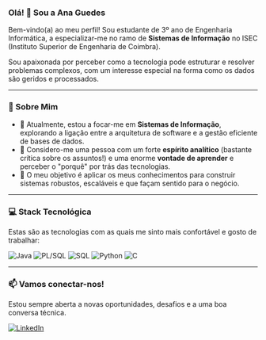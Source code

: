 ### Olá! 👋 Sou a Ana Guedes

Bem-vindo(a) ao meu perfil! Sou estudante de 3º ano de Engenharia Informática, a especializar-me no ramo de **Sistemas de Informação** no ISEC (Instituto Superior de Engenharia de Coimbra).

Sou apaixonada por perceber como a tecnologia pode estruturar e resolver problemas complexos, com um interesse especial na forma como os dados são geridos e processados.

---

### 🔭 Sobre Mim

* 🌱 Atualmente, estou a focar-me em **Sistemas de Informação**, explorando a ligação entre a arquitetura de software e a gestão eficiente de bases de dados.
* 🤔 Considero-me uma pessoa com um forte **espírito analítico** (bastante crítica sobre os assuntos!) e uma enorme **vontade de aprender** e perceber o "porquê" por trás das tecnologias.
* 🚀 O meu objetivo é aplicar os meus conhecimentos para construir sistemas robustos, escaláveis e que façam sentido para o negócio.

---

### 💻 Stack Tecnológica

Estas são as tecnologias com as quais me sinto mais confortável e gosto de trabalhar:

<p align="left">
  <img src="https://img.shields.io/badge/Java-ED8B00?style=for-the-badge&logo=openjdk&logoColor=white" alt="Java" />
  
  <img src="https://img.shields.io/badge/PL/SQL-F80000?style=for-the-badge&logo=oracle&logoColor=white" alt="PL/SQL" />
  <img src="https://img.shields.io/badge/SQL-336791?style=for-the-badge&logo=postgresql&logoColor=white" alt="SQL" />
  
  <img src="https://img.shields.io/badge/Python-3776AB?style=for-the-badge&logo=python&logoColor=white" alt="Python" />
  <img src="https://img.shields.io/badge/C-00599C?style=for-the-badge&logo=c&logoColor=white" alt="C" />
</p>

---

### 📫 Vamos conectar-nos!

Estou sempre aberta a novas oportunidades, desafios e a uma boa conversa técnica.

[![LinkedIn](https://img.shields.io/badge/LinkedIn-0A66C2?style=for-the-badge&logo=linkedin&logoColor=white)](https://www.linkedin.com/in/alsguedes)
